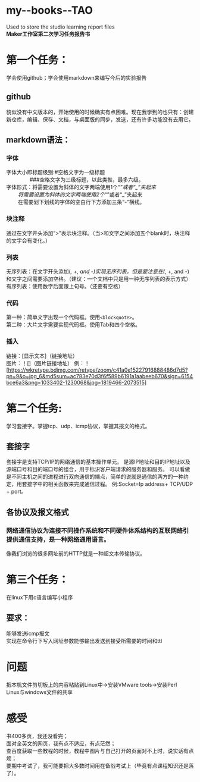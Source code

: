 # my--books--TAO
Used to store the studio learning report files      
**Maker工作室第二次学习任务报告书**
# 第一个任务：
学会使用github；学会使用markdown来编写今后的实验报告        
## github    
貌似没有中文版本的，开始使用的时候确实有点困难。现在我学到的也只有：创建新仓库，编辑、保存、文档，与桌面版的同步，发送，还有许多功能没有去用它。    
## markdown语法：    
### 字体    
字体大小即标题级别:#空格文字为一级标题    
                 ###空格文字为三级标题，以此类推，最多六级。    
字体形式：将需要设置为斜体的文字两端使用1个“*”或者“_”夹起来    
         将需要设置为斜体的文字两端使用2个“*”或者“_”夹起来    
          在需要划下划线的字体的空白行下方添加三条“-”横线。    
### 块注释    
通过在文字开头添加“>”表示块注释。（当>和文字之间添加五个blank时，块注释的文字会有变化。）    
### 列表    
无序列表：在文字开头添加(*, +, and -)实现无序列表。但是要注意在(*, +, and -)和文字之间需要添加空格。（建议：一个文档中只是用一种无序列表的表示方式）      
有序列表：使用数字后面跟上句号。（还要有空格）   
### 代码    
第一种：简单文字出现一个代码框。使用`<blockquote>`。    
第二种：大片文字需要实现代码框。使用Tab和四个空格。    
### 插入    
链接：[显示文本]（链接地址）    
图片：！[]（图片链接地址）
例：！[https://wkretype.bdimg.com/retype/zoom/c41a0e15227916888486d7d5?pn=9&o=jpg_6&md5sum=ac783e70d3f6f589b6191a1aabeeb670&sign=6154bce6a3&png=1033402-1230068&jpg=1819466-2073515]

# 第二个任务:   
学习套接字。掌握tcp、udp、icmp协议，掌握其报文的格式。    
## 套接字   
套接字是支持TCP/IP的网络通信的基本操作单元。
是源IP地址和目的IP地址以及源端口号和目的端口号的组合，用于标识客户端请求的服务器和服务。
可以看做是不同主机之间的进程进行双向通信的端点，简单的说就是通信的两方的一种约定，用套接字中的相关函数来完成通信过程。
例:Socket=Ip address+ TCP/UDP + port。
## 各协议及报文格式
### 网络通信协议为连接不同操作系统和不同硬件体系结构的互联网络引提供通信支持，是一种网络通用语言。   
像我们浏览的很多网址前的HTTP就是一种超文本传输协议。

# 第三个任务：     
在linux下用c语言编写小程序    
## 要求：    
能够发送icmp报文    
实现在命令行下写入网址参数能够输出发送到接受所需要的时间和ttl    
# 问题    
把本机文件剪切板上的内容粘贴到Linux中->安装VMware tools->安装Perl    
Linux与windows文件的共享     
# 感受     
书400多页，我还没看完；     
面对全英文的网页，我有点不适应，有点茫然；    
查百度获取一些教程的时候，教程中图片与自己打开的页面对不上时，说实话有点烦；    
要期中考试了，我可能要把大多数时间用在备战考试上（毕竟有点课程知识还是落了）。    

